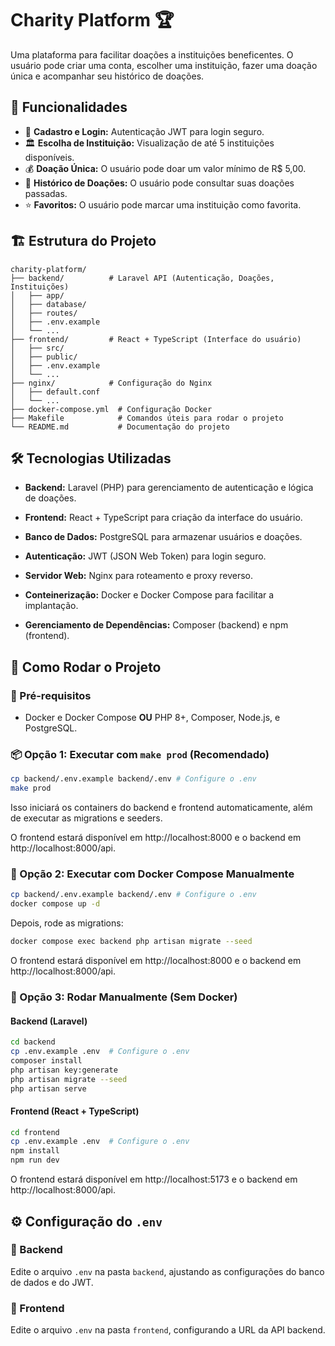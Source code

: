 # Charity Platform 🏆

Uma plataforma para facilitar doações a instituições beneficentes. O usuário pode criar uma conta, escolher uma instituição, fazer uma doação única e acompanhar seu histórico de doações.

## 📌 Funcionalidades

- 🔐 **Cadastro e Login:** Autenticação JWT para login seguro.
- 🏛️ **Escolha de Instituição:** Visualização de até 5 instituições disponíveis.
- 💰 **Doação Única:** O usuário pode doar um valor mínimo de R$ 5,00.
- 📜 **Histórico de Doações:** O usuário pode consultar suas doações passadas.
- ⭐ **Favoritos:** O usuário pode marcar uma instituição como favorita.

## 🏗️ Estrutura do Projeto

```
charity-platform/
├── backend/          # Laravel API (Autenticação, Doações, Instituições)
│   ├── app/
│   ├── database/
│   ├── routes/
│   ├── .env.example
│   └── ...
├── frontend/         # React + TypeScript (Interface do usuário)
│   ├── src/
│   ├── public/
│   ├── .env.example
│   └── ...
├── nginx/            # Configuração do Nginx
│   ├── default.conf
│   └── ...
├── docker-compose.yml  # Configuração Docker
├── Makefile            # Comandos úteis para rodar o projeto
└── README.md           # Documentação do projeto
```

## 🛠️ Tecnologias Utilizadas

* **Backend:** Laravel (PHP) para gerenciamento de autenticação e lógica de doações.

* **Frontend:** React + TypeScript para criação da interface do usuário.

* **Banco de Dados:** PostgreSQL para armazenar usuários e doações.

* **Autenticação:** JWT (JSON Web Token) para login seguro.

* **Servidor Web:** Nginx para roteamento e proxy reverso.

* **Conteinerização:** Docker e Docker Compose para facilitar a implantação.

* **Gerenciamento de Dependências:** Composer (backend) e npm (frontend).

## 🚀 Como Rodar o Projeto

### 📌 Pré-requisitos
- Docker e Docker Compose **OU** PHP 8+, Composer, Node.js, e PostgreSQL.

### 📦 Opção 1: Executar com `make prod` (Recomendado)
```sh
cp backend/.env.example backend/.env # Configure o .env
make prod
```
Isso iniciará os containers do backend e frontend automaticamente, além de executar as migrations e seeders.

O frontend estará disponível em http://localhost:8000 e o backend em http://localhost:8000/api.

### 🐳 Opção 2: Executar com Docker Compose Manualmente
```sh
cp backend/.env.example backend/.env # Configure o .env
docker compose up -d
```
Depois, rode as migrations:
```sh
docker compose exec backend php artisan migrate --seed
```

O frontend estará disponível em http://localhost:8000 e o backend em http://localhost:8000/api.

### 🔧 Opção 3: Rodar Manualmente (Sem Docker)

#### Backend (Laravel)
```sh
cd backend
cp .env.example .env  # Configure o .env
composer install
php artisan key:generate
php artisan migrate --seed
php artisan serve
```

#### Frontend (React + TypeScript)
```sh
cd frontend
cp .env.example .env  # Configure o .env
npm install
npm run dev
```

O frontend estará disponível em http://localhost:5173 e o backend em http://localhost:8000/api.

## ⚙️ Configuração do `.env`
### 📌 Backend
Edite o arquivo `.env` na pasta `backend`, ajustando as configurações do banco de dados e do JWT.

### 📌 Frontend
Edite o arquivo `.env` na pasta `frontend`, configurando a URL da API backend.
